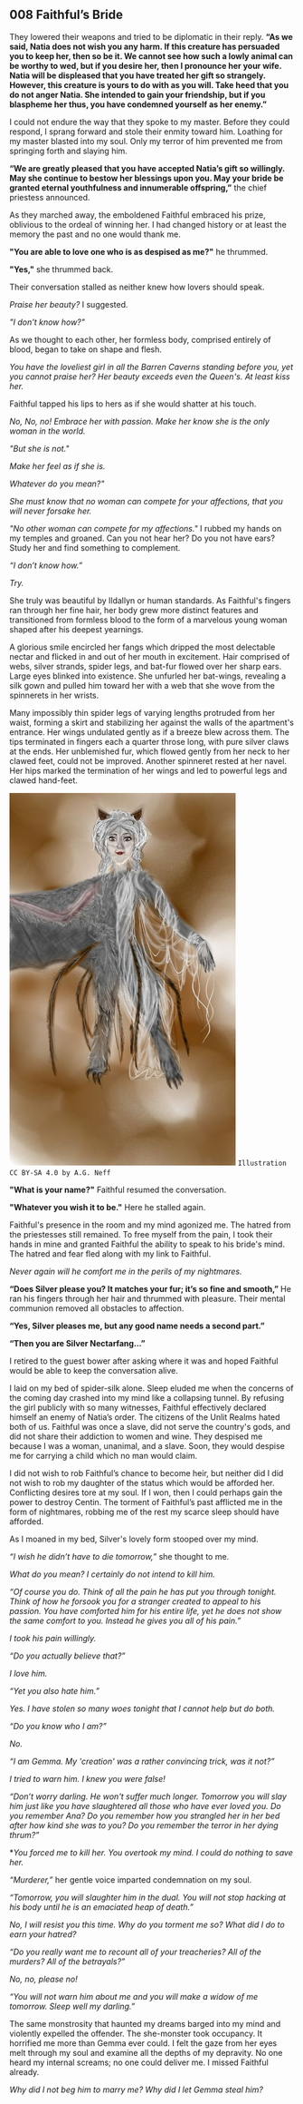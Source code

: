 ## 008 Faithful’s Bride

They lowered their weapons and tried to be diplomatic in their reply. **“As we said, Natia does not wish you any harm. If this creature has persuaded you to keep her, then so be it. We cannot see how such a lowly animal can be worthy to wed, but if you desire her, then I pronounce her your wife. Natia will be displeased that you have treated her gift so strangely. However, this creature is yours to do with as you will. Take heed that you do not anger Natia. She intended to gain your friendship, but if you blaspheme her thus, you have condemned yourself as her enemy.”**

I could not endure the way that they spoke to my master. Before they could respond, I sprang forward and stole their enmity toward him. Loathing for my master blasted into my soul. Only my terror of him prevented me from springing forth and slaying him.

**“We are greatly pleased that you have accepted Natia’s gift so willingly. May she continue to bestow her blessings upon you. May your bride be granted eternal youthfulness and innumerable offspring,”** the chief priestess announced.

As they marched away, the emboldened Faithful embraced his prize, oblivious to the ordeal of winning her. I had changed history or at least the memory the past and no one would thank me.

**"You are able to love one who is as despised as me?"** he thrummed.

**"Yes,"** she thrummed back.

Their conversation stalled as neither knew how lovers should speak.

*Praise her beauty?* I suggested.

*"I don't know how?"*

As we thought to each other, her formless body, comprised entirely of blood, began to take on shape and flesh.

*You have the loveliest girl in all the Barren Caverns standing before you, yet you cannot praise her? Her beauty exceeds even the Queen's. At least kiss her.*

Faithful tapped his lips to hers as if she would shatter at his touch.

*No, No, no! Embrace her with passion. Make her know she is the only woman in the world.*

*"But she is not."*

*Make her feel as if she is.*

*Whatever do you mean?"*

*She must know that no woman can compete for your affections, that you will never forsake her.*

*"No other woman can compete for my affections."* I rubbed my hands on my temples and groaned. Can you not hear her? Do you not have ears? Study her and find something to complement.

*“I don’t know how.”*

*Try.*

She truly was beautiful by Ildallyn or human standards. As Faithful's fingers ran through her fine hair, her body grew more distinct features and transitioned from formless blood to the form of a marvelous young woman shaped after his deepest yearnings.

A glorious smile encircled her fangs which dripped the most delectable nectar and flicked in and out of her mouth in excitement. Hair comprised of webs, silver strands, spider legs, and bat-fur flowed over her sharp ears. Large eyes blinked into existence. She unfurled her bat-wings, revealing a silk gown and pulled him toward her with a web that she wove from the spinnerets in her wrists.

Many impossibly thin spider legs of varying lengths protruded from her waist, forming a skirt and stabilizing her against the walls of the apartment's entrance. Her wings undulated gently as if a breeze blew across them. The tips terminated in fingers each a quarter throse long, with pure silver claws at the ends. Her unblemished fur, which flowed gently from her neck to her clawed feet, could not be improved. Another spinneret rested at her navel. Her hips marked the termination of her wings and led to powerful legs and clawed hand-feet.


![Silver Nectarfang by A.G. Neff (CC BY-SA 4.0)](/SilverNectarfang.jpg)
`Illustration CC BY-SA 4.0 by A.G. Neff`

**"What is your name?"** Faithful resumed the conversation.

**"Whatever you wish it to be."** Here he stalled again.

Faithful's presence in the room and my mind agonized me. The hatred from the priestesses still remained. To free myself from the pain, I took their hands in mine and granted Faithful the ability to speak to his bride's mind. The hatred and fear fled along with my link to Faithful. 

*Never again will he comfort me in the perils of my nightmares.*

**“Does Silver please you? It matches your fur; it’s so fine and smooth,”** He ran his fingers through her hair and thrummed with pleasure. Their mental communion removed all obstacles to affection.

**“Yes, Silver pleases me, but any good name needs a second part.”**

**“Then you are Silver Nectarfang…”**

I retired to the guest bower after asking where it was and hoped Faithful would be able to keep the conversation alive.

I laid on my bed of spider-silk alone. Sleep eluded me when the concerns of the coming day crashed into my mind like a collapsing tunnel. By refusing the girl publicly with so many witnesses, Faithful effectively declared himself an enemy of Natia’s order. The citizens of the Unlit Realms hated both of us. Faithful was once a slave, did not serve the country's gods, and did not share their addiction to women and wine. They despised me because I was a woman, unanimal, and a slave. Soon, they would despise me for carrying a child which no man would claim.

I did not wish to rob Faithful’s chance to become heir, but neither did I did not wish to rob my daughter of the status which would be afforded her. Conflicting desires tore at my soul. If I won, then I could perhaps gain the power to destroy Centin. The torment of Faithful’s past afflicted me in the form of nightmares, robbing me of the rest my scarce sleep should have afforded.

As I moaned in my bed, Silver's lovely form stooped over my mind.

*“I wish he didn’t have to die tomorrow,”* she thought to me.

*What do you mean? I certainly do not intend to kill him.*

*“Of course you do. Think of all the pain he has put you through tonight. Think of how he forsook you for a stranger created to appeal to his passion. You have comforted him for his entire life, yet he does not show the same comfort to you. Instead he gives you all of his pain.”*

*I took his pain willingly.*

*“Do you actually believe that?”*

*I love him.*

*“Yet you also hate him.”*

*Yes. I have stolen so many woes tonight that I cannot help but do both.*

*“Do you know who I am?”*

*No.*

*“I am Gemma. My 'creation' was a rather convincing trick, was it not?”*

*I tried to warn him. I knew you were false!*

*“Don’t worry darling. He won't suffer much longer. Tomorrow you will slay him just like you have slaughtered all those who have ever loved you. Do you remember Ana? Do you remember how you strangled her in her bed after how kind she was to you? Do you remember the terror in her dying thrum?”*

**You forced me to kill her. You overtook my mind. I could do nothing to save her.*

*“Murderer,”* her gentle voice imparted condemnation on my soul.

*“Tomorrow, you will slaughter him in the dual. You will not stop hacking at his body until he is an emaciated heap of death.”*

*No, I will resist you this time. Why do you torment me so? What did I do to earn your hatred?*

*“Do you really want me to recount all of your treacheries? All of the murders? All of the betrayals?”*

*No, no, please no!*

*“You will not warn him about me and you will make a widow of me tomorrow. Sleep well my darling.”*

The same monstrosity that haunted my dreams barged into my mind and violently expelled the offender. The she-monster took occupancy. It horrified me more than Gemma ever could. I felt the gaze from her eyes melt through my soul and examine all the depths of my depravity. No one heard my internal screams; no one could deliver me. I missed Faithful already.

*Why did I not beg him to marry me? Why did I let Gemma steal him?*
